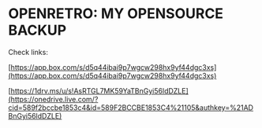 OPENRETRO: MY OPENSOURCE BACKUP
===============================

Check links:

[https://app.box.com/s/d5q44ibai9p7wgcw298hx9yf44dgc3xs](https://app.box.com/s/d5q44ibai9p7wgcw298hx9yf44dgc3xs)
 
[https://1drv.ms/u/s!AsRTGL7MK59YaTBnGyi56ldDZLE](https://onedrive.live.com/?cid=589f2bccbe1853c4&id=589F2BCCBE1853C4%21105&authkey=%21ADBnGyi56ldDZLE) 
